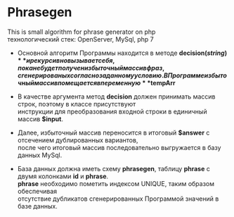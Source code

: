 # Phrasegen
This is small algorithm for phrase generator on php  
технологический стек: OpenServer, MySql, php 7  

- Основной алгоритм Программы находится в методе **decision($string)** и рекурсивно вызывает себя,  
пока не будет получен избыточный массив фраз, сгенерированых согласно заданному условию.  
В Программе избыточный массив помещается в переменную **$tempArr**

- В качестве аргумента метод **decision** должен принимать массив строк, поэтому в классе присутствуют  
инструкции для преобразования входной строки в единичный массив **$input**.  

- Далее, избыточный массив переносится в итоговый **$answer** с отсечением дублированных вариантов,  
после чего итоговый массив последовательно выгружается в базу данных MySql.  

- База данных должна иметь схему **phrasegen**, таблицу **phrase** c двумя колонками **id** и **phrase**.  
**phrase** необходимо пометить индексом UNIQUE, таким образом обеспечивая  
отсутствие дубликатов сгенерированных Программой значений в базе данных.  
